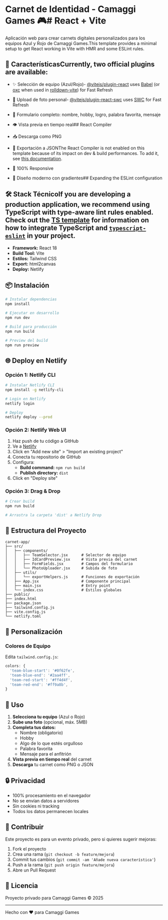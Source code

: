 # Carnet de Identidad - Camaggi Games 🎮# React + Vite



Aplicación web para crear carnets digitales personalizados para los equipos Azul y Rojo de Camaggi Games.This template provides a minimal setup to get React working in Vite with HMR and some ESLint rules.



## 🚀 CaracterísticasCurrently, two official plugins are available:



- ✨ Selección de equipo (Azul/Rojo)- [@vitejs/plugin-react](https://github.com/vitejs/vite-plugin-react/blob/main/packages/plugin-react) uses [Babel](https://babeljs.io/) (or [oxc](https://oxc.rs) when used in [rolldown-vite](https://vite.dev/guide/rolldown)) for Fast Refresh

- 📸 Upload de foto personal- [@vitejs/plugin-react-swc](https://github.com/vitejs/vite-plugin-react/blob/main/packages/plugin-react-swc) uses [SWC](https://swc.rs/) for Fast Refresh

- 📝 Formulario completo: nombre, hobby, logro, palabra favorita, mensaje

- 👁️ Vista previa en tiempo real## React Compiler

- 📥 Descarga como PNG

- 💾 Exportación a JSONThe React Compiler is not enabled on this template because of its impact on dev & build performances. To add it, see [this documentation](https://react.dev/learn/react-compiler/installation).

- 📱 100% Responsive

- 🎨 Diseño moderno con gradientes## Expanding the ESLint configuration



## 🛠️ Stack TécnicoIf you are developing a production application, we recommend using TypeScript with type-aware lint rules enabled. Check out the [TS template](https://github.com/vitejs/vite/tree/main/packages/create-vite/template-react-ts) for information on how to integrate TypeScript and [`typescript-eslint`](https://typescript-eslint.io) in your project.


- **Framework:** React 18
- **Build Tool:** Vite
- **Estilos:** Tailwind CSS
- **Export:** html2canvas
- **Deploy:** Netlify

## 📦 Instalación

```bash
# Instalar dependencias
npm install

# Ejecutar en desarrollo
npm run dev

# Build para producción
npm run build

# Preview del build
npm run preview
```

## 🌐 Deploy en Netlify

### Opción 1: Netlify CLI

```bash
# Instalar Netlify CLI
npm install -g netlify-cli

# Login en Netlify
netlify login

# Deploy
netlify deploy --prod
```

### Opción 2: Netlify Web UI

1. Haz push de tu código a GitHub
2. Ve a [Netlify](https://app.netlify.com)
3. Click en "Add new site" > "Import an existing project"
4. Conecta tu repositorio de GitHub
5. Configura:
   - **Build command:** `npm run build`
   - **Publish directory:** `dist`
6. Click en "Deploy site"

### Opción 3: Drag & Drop

```bash
# Crear build
npm run build

# Arrastra la carpeta 'dist' a Netlify Drop
```

## 📁 Estructura del Proyecto

```
carnet-app/
├── src/
│   ├── components/
│   │   ├── TeamSelector.jsx      # Selector de equipo
│   │   ├── IdCardPreview.jsx     # Vista previa del carnet
│   │   ├── FormFields.jsx        # Campos del formulario
│   │   └── PhotoUploader.jsx     # Subida de foto
│   ├── utils/
│   │   └── exportHelpers.js      # Funciones de exportación
│   ├── App.jsx                   # Componente principal
│   ├── main.jsx                  # Entry point
│   └── index.css                 # Estilos globales
├── public/
├── index.html
├── package.json
├── tailwind.config.js
├── vite.config.js
└── netlify.toml
```

## 🎨 Personalización

### Colores de Equipo

Edita `tailwind.config.js`:

```js
colors: {
  'team-blue-start': '#0f62fe',
  'team-blue-end': '#2aa4ff',
  'team-red-start': '#ff4d4f',
  'team-red-end': '#ff9a8b',
}
```

## 📝 Uso

1. **Selecciona tu equipo** (Azul o Rojo)
2. **Sube una foto** (opcional, máx. 5MB)
3. **Completa tus datos:**
   - Nombre (obligatorio)
   - Hobby
   - Algo de lo que estés orgulloso
   - Palabra favorita
   - Mensaje para el anfitrión
4. **Vista previa en tiempo real** del carnet
5. **Descarga** tu carnet como PNG o JSON

## 🔒 Privacidad

- 100% procesamiento en el navegador
- No se envían datos a servidores
- Sin cookies ni tracking
- Todos los datos permanecen locales

## 🤝 Contribuir

Este proyecto es para un evento privado, pero si quieres sugerir mejoras:

1. Fork el proyecto
2. Crea una rama (`git checkout -b feature/mejora`)
3. Commit tus cambios (`git commit -am 'Añade nueva característica'`)
4. Push a la rama (`git push origin feature/mejora`)
5. Abre un Pull Request

## 📄 Licencia

Proyecto privado para Camaggi Games © 2025

---

Hecho con ❤️ para Camaggi Games
